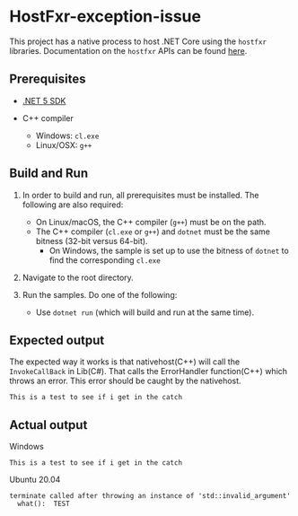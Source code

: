 # HostFxr-exception-issue

This project has a native process to host .NET Core using the `hostfxr` libraries. Documentation on the `hostfxr` APIs can be found [here](https://github.com/dotnet/runtime/blob/main/docs/design/features/native-hosting.md).

## Prerequisites

* [.NET 5 SDK](https://dotnet.microsoft.com/download)

* C++ compiler
  * Windows: `cl.exe`
  * Linux/OSX: `g++`

## Build and Run

1. In order to build and run, all prerequisites must be installed. The following are also required:

    * On Linux/macOS, the C++ compiler (`g++`) must be on the path.
    * The C++ compiler (`cl.exe` or `g++`) and `dotnet` must be the same bitness (32-bit versus 64-bit).
      * On Windows, the sample is set up to use the bitness of `dotnet` to find the corresponding `cl.exe`

1. Navigate to the root directory.

1. Run the samples. Do one of the following:

    * Use `dotnet run` (which will build and run at the same time).
	
## Expected output

The expected way it works is that nativehost(C++) will call the `InvokeCallBack` in Lib(C#). That calls the ErrorHandler function(C++) which throws an error. This error should be caught by the nativehost.
```console
This is a test to see if i get in the catch
```

## Actual output

Windows
```console
This is a test to see if i get in the catch
```
Ubuntu 20.04
```console
terminate called after throwing an instance of 'std::invalid_argument'
  what():  TEST
```